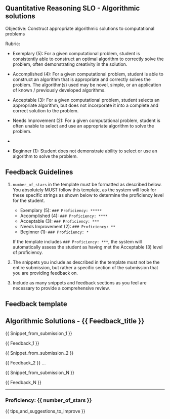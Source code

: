 ## Quantitative Reasoning SLO - Algorithmic solutions

Objective: Construct appropriate algorithmic solutions to computational problems

Rubric:

- Exemplary (5): For a given computational problem, student is consistently able to construct an optimal algorithm to correctly solve the problem, often demonstrating creativity in the solution.

- Accomplished (4): For a given computational problem, student is able to construct an algorithm that is appropriate and correctly solves the problem. The algorithm(s) used may be novel, simple, or an application of known / previously developed algorithms.

- Acceptable (3): For a given computational problem, student selects an appropriate algorithm, but does not incorporate it into a complete and correct solution to the problem.

- Needs Improvement (2): For a given computational problem, student is often unable to select and use an appropriate algorithm to solve the problem.
-
- Beginner (1): Student does not demonstrate ability to select or use an algorithm to solve the problem.

## Feedback Guidelines

1. `number_of_stars` in the template must be formatted as described below. You absolutely MUST follow this template, as the system will look for these specific strings as shown below to determine the proficiency level for the student.

   - Exemplary (5): `### Proficiency: *****`
   - Accomplished (4): `### Proficiency: ****`
   - Acceptable (3): `### Proficiency: ***`
   - Needs Improvement (2): `### Proficiency: **`
   - Beginner (1): `### Proficiency: *`

   If the template includes `### Proficiency: ***`, the system will automatically assess the student as having met the Acceptable (3) level of proficiency.

2. The snippets you include as described in the template must not be the entire submission, but rather a specific section of the submission that you are providing feedback on.

3. Include as many snippets and feedback sections as you feel are necessary to provide a comprehensive review.

## Feedback template

## Algorithmic Solutions - {{ Feedback_title }}

{{ Snippet_from_submission_1 }}

{{ Feedback_1 }}

{{ Snippet_from_submission_2 }}

{{ Feedback_2 }}
...

{{ Snippet_from_submission_N }}

{{ Feedback_N }}

---

### Proficiency: {{ number_of_stars }}

{{ tips_and_suggestions_to_improve }}
